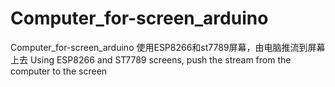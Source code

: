 # Computer_for-screen_arduino
Computer_for-screen_arduino 使用ESP8266和st7789屏幕，由电脑推流到屏幕上去  Using ESP8266 and ST7789 screens, push the stream from the computer to the screen
